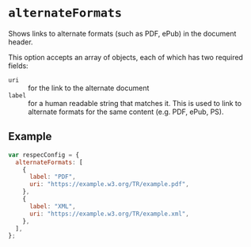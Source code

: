 # `alternateFormats`

Shows links to alternate formats (such as PDF, ePub) in the document header.

This option accepts an array of objects, each of which has two required fields:

<dl>
  <dt><code>uri</code></dt>
  <dd>for the link to the alternate document</dd>
  <dt><code>label</code></dt>
  <dd>for a human readable string that matches it. This is used to link to alternate formats for the same content (e.g. PDF, ePub, PS).</dd>
</dl>

## Example

```js
var respecConfig = {
  alternateFormats: [
    {
      label: "PDF",
      uri: "https://example.w3.org/TR/example.pdf",
    },
    {
      label: "XML",
      uri: "https://example.w3.org/TR/example.xml",
    },
  ],
};
```
